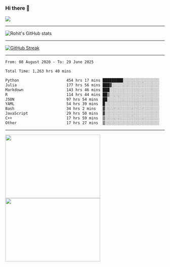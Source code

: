 ### Hi there 👋

 ![](https://komarev.com/ghpvc/?username=RohitRathore1&color=blueviolet)

<hr/>

![Rohit's GitHub stats](https://github-readme-stats.vercel.app/api?username=RohitRathore1&show_icons=true&theme=transparent)

<hr/>

[![GitHub Streak](http://github-readme-streak-stats.herokuapp.com?user=RohitRathore1&theme=dark&mode=weekly)](https://git.io/streak-stats)

<hr/>

<!--START_SECTION:waka-->

```txt
From: 08 August 2020 - To: 29 June 2025

Total Time: 1,263 hrs 40 mins

Python                     454 hrs 17 mins █████████░░░░░░░░░░░░░░░░   35.95 %
Julia                      177 hrs 56 mins ███▓░░░░░░░░░░░░░░░░░░░░░   14.08 %
Markdown                   143 hrs 46 mins ███░░░░░░░░░░░░░░░░░░░░░░   11.38 %
R                          114 hrs 44 mins ██▒░░░░░░░░░░░░░░░░░░░░░░   09.08 %
JSON                       97 hrs 54 mins  ██░░░░░░░░░░░░░░░░░░░░░░░   07.75 %
YAML                       54 hrs 39 mins  █░░░░░░░░░░░░░░░░░░░░░░░░   04.33 %
Bash                       34 hrs 2 mins   ▓░░░░░░░░░░░░░░░░░░░░░░░░   02.69 %
JavaScript                 29 hrs 50 mins  ▓░░░░░░░░░░░░░░░░░░░░░░░░   02.36 %
C++                        17 hrs 59 mins  ▒░░░░░░░░░░░░░░░░░░░░░░░░   01.42 %
Other                      17 hrs 27 mins  ▒░░░░░░░░░░░░░░░░░░░░░░░░   01.38 %
```

<!--END_SECTION:waka-->

<hr/>

<p>
  <img src="https://wakatime.com/share/@TeAmp0is0N/3935ee43-08a3-493e-8b95-60c1f9204b15.svg" width="300" height="200">
  <img src="https://wakatime.com/share/@TeAmp0is0N/8717aacc-7340-44e0-abb1-987dc9823fcd.svg" width="300" height="200">
</p>




